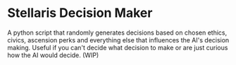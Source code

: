 # Stellaris Decision Maker
A python script that randomly generates decisions based on chosen ethics, civics, ascension perks and everything else that influences the AI's decision making. Useful if you can't decide what decision to make or are just curious how the AI would decide. (WIP)
